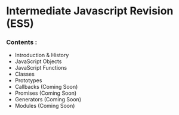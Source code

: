 # Intermediate Javascript Revision (ES5)

### Contents :

- Introduction & History
- JavaScript Objects
- JavaScript Functions
- Classes
- Prototypes
- Callbacks (Coming Soon)
- Promises (Coming Soon)
- Generators (Coming Soon)
- Modules (Coming Soon)
